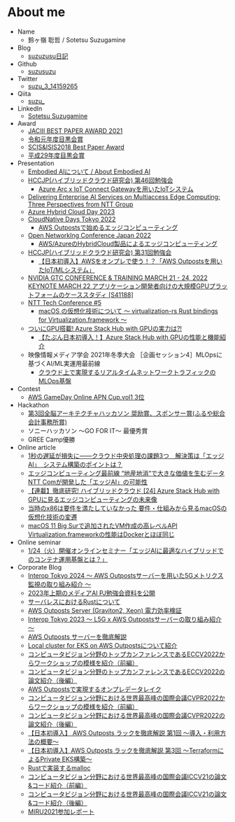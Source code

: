 # About me

- Name
    - 鈴ヶ嶺 聡哲 / Sotetsu Suzugamine
- Blog
    - [suzuzusu日記](https://suzuzusu.hatenablog.com/)
- Github
    - [suzusuzu](https://github.com/suzusuzu)
- Twitter
    - [suzu_3_14159265](https://twitter.com/suzu_3_14159265)
- Qiita
    - [suzu_](https://qiita.com/suzusuzu)
- LinkedIn
    - [Sotetsu Suzugamine](https://www.linkedin.com/in/sotetsu-suzugamine/)
- Award
    - [JACIII BEST PAPER AWARD 2021](https://www.fujipress.jp/award/jaciii-best-paper-and-young-researcher-awards-2021/)
    - [令和元年度目黒会賞](https://megurokai.jp/web_magazine/commendation200325/)
    - [SCIS&ISIS2018 Best Paper Award](https://www.uec.ac.jp/news/prize/2018/20181213_1496.html)
    - [平成29年度目黒会賞](https://megurokai.jp/web_magazine/commendation180326/)
- Presentation
    - [Embodied AIについて / About Embodied AI](https://speakerdeck.com/nttcom/about-embodied-ai)
    - [HCCJP(ハイブリッドクラウド研究会) 第46回勉強会](https://hybridcloud.connpass.com/event/296895/)
        - [Azure Arc x IoT Connect Gatewayを用いたIoTシステム](https://speakerdeck.com/nttcom/iot-systems-with-azure-arc-x-iot-connect-gateway)
    - [Delivering Enterprise AI Services on Multiaccess Edge Computing: Three Perspectives from NTT Group](https://www.nvidia.com/ja-jp/on-demand/session/gtcspring23-s52052/)
    - [Azure Hybrid Cloud Day 2023](https://msevents.microsoft.com/event?id=57716160)
    - [CloudNative Days Tokyo 2022](https://event.cloudnativedays.jp/cndt2022)
        - [AWS Outpostsで始めるエッジコンピューティング](https://speakerdeck.com/suzusuzusuzu/cndt2022-aws-outpoststeshi-meruetusikonhiyuteinku)
    - [Open NetworkIng Conference Japan 2022](https://onic.jp/program-detail/#s_11)
        - [AWS/AzureのHybridCloud製品によるエッジコンピューティング](https://speakerdeck.com/suzusuzusuzu/azurenohybridcloudzhi-pin-niyoruetusikonhiyuteinku-onic2022)
    - [HCCJP(ハイブリッドクラウド研究会) 第31回勉強会](https://hybridcloud.connpass.com/event/242589/)
        - [【日本初導入】AWSをオンプレで使う！？「AWS Outpostsを用いたIoT/MLシステム」](https://speakerdeck.com/suzusuzusuzu/mlsisutemu)
    - [NVIDIA GTC CONFERENCE & TRAINING MARCH 21 - 24, 2022 KEYNOTE MARCH 22 アプリケーション開発者向けの大規模GPUプラットフォームのケーススタディ [S41188]](https://www.nvidia.com/ja-jp/gtc/session-catalog/?search.language=1594320459782002LzDW&tab.scheduledorondemand=1583520458947001NJiE#/session/1634898432884001Ixrc)
    - [NTT Tech Conference #5](https://ntt-developers.github.io/ntt-tech-conference/05/)
        - [macOS の仮想化技術について 〜 virtualization-rs Rust bindings for Virtualization.framework 〜](https://www.slideshare.net/td-nttcom/macos-virtualizationrs-rust-bindings-for-virtualizationframework)
    - [ついにGPU搭載! Azure Stack Hub with GPUの実力は?!](https://hybridcloud.connpass.com/event/204287/)
        - [【たぶん日本初導入！】Azure Stack Hub with GPUの性能と機能紹介](https://www.slideshare.net/td-nttcom/azure-stack-hub-with-gpu-244289645)
    - 映像情報メディア学会 2021年冬季大会 ［企画セッション4］MLOpsに基づくAI/ML実運用最前線
        - [クラウド上で実現するリアルタイムネットワークトラフィックのMLOps基盤](https://www.ite.or.jp/winter/2021/program/feature/#S4)
- Contest
    - [AWS GameDay Online APN Cup.vol1 3位](https://aws.amazon.com/jp/blogs/psa/aws-gameday-online-apn-cup-vol1-2020/)
- Hackathon
    - [第3回全脳アーキテクチャハッカソン 奨励賞、スポンサー賞(ふるや総合会計事務所賞)](https://wba-initiative.org/2755/)
    - ソニーハッカソン ～GO FOR IT～ 最優秀賞
    - GREE Camp優勝
- Online article
    - [1秒の遅延が損失に――クラウド中央処理の課題3つ　解決策は「エッジAI」　システム構築のポイントは？](https://www.itmedia.co.jp/news/articles/2301/10/news012.html)
    - [エッジコンピューティング最前線 “地産地消“で大きな価値を生むデータ NTT Comが開発した「エッジAI」の可能性](https://special.nikkeibp.co.jp/atclh/NXT/23/delltechnologies0113/)
    - [【連載】徹底研究! ハイブリッドクラウド [24] Azure Stack Hub with GPUに見るエッジコンピューティングの未来像](https://news.mynavi.jp/itsearch/article/cloud/5562)
    - [当時のx86は要件を満たしていなかった 要件・仕組みから見るmacOSの仮想化技術の変遷](https://logmi.jp/tech/articles/324461)
    - [macOS 11 Big Surで追加されたVM作成の高レベルAPI Virtualization.frameworkの性能はDockerとほぼ同じ](https://logmi.jp/tech/articles/324504)
- Online seminar
    - [ 1/24（火）開催オンラインセミナー「エッジAIに最適なハイブリッドでのコンテナ運用基盤とは？」](https://active.nikkeibp.co.jp/atcl/ev/seminar/22/12/05/00055/index.html)
- Corporate Blog
    - [Interop Tokyo 2024 〜 AWS Outpostsサーバーを用いた5Gメトリクス監視の取り組み紹介 〜](https://engineers.ntt.com/entry/2024/06/12/070413)
    - [2023年上期のメディアAI PJ勉強会資料を公開](https://engineers.ntt.com/entry/2024/01/12/084647)
    - [サーバレスにおけるRustについて](https://engineers.ntt.com/entry/2023/12/22/092917)
    - [AWS Outposts Server (Graviton2, Xeon) 電力効率検証](https://engineers.ntt.com/entry/2023/09/21/090204)
    - [Interop Tokyo 2023 〜 L5G x AWS Outpostsサーバーの取り組み紹介 〜](https://engineers.ntt.com/entry/2023/06/16/105025)
    - [AWS Outposts サーバーを徹底解説](https://engineers.ntt.com/entry/2023/03/24/095642)
    - [Local cluster for EKS on AWS Outpostsについて紹介](https://engineers.ntt.com/entry/2022/11/08/080222)
    - [コンピュータビジョン分野のトップカンファレンスであるECCV2022からワークショップの模様を紹介（前編）](https://engineers.ntt.com/entry/2022/12/09/145410)
    - [コンピュータビジョン分野のトップカンファレンスであるECCV2022の論文紹介（後編）](https://engineers.ntt.com/entry/2023/02/28/091914)
    - [AWS Outpostsで実現するオンプレデータレイク](https://engineers.ntt.com/entry/2022/08/09/082249)
    - [コンピュータビジョン分野における世界最高峰の国際会議CVPR2022からワークショップの模様を紹介（前編）](https://engineers.ntt.com/entry/2022/07/28/090254)
    - [コンピュータビジョン分野における世界最高峰の国際会議CVPR2022の論文紹介（後編）](https://engineers.ntt.com/entry/2022/08/01/090230)
    - [【日本初導入】 AWS Outposts ラックを徹底解説 第1回 〜導入・利用方法の概要〜](https://engineers.ntt.com/entry/2022/03/15/102459)
    - [【日本初導入】AWS Outposts ラックを徹底解説 第3回 〜TerraformによるPrivate EKS構築〜](https://engineers.ntt.com/entry/2022/03/17/094254)
    - [Rustで実装するmalloc](https://engineers.ntt.com/entry/2021/12/21/125459)
    - [コンピュータビジョン分野における世界最高峰の国際会議ICCV21の論文&コード紹介（前編）](https://engineers.ntt.com/entry/2021/11/08/150149)
    - [コンピュータビジョン分野における世界最高峰の国際会議ICCV21の論文&コード紹介（後編）](https://engineers.ntt.com/entry/2021/11/12/100757)
    - [MIRU2021参加レポート](https://engineers.ntt.com/entry/2021/08/06/145238)
